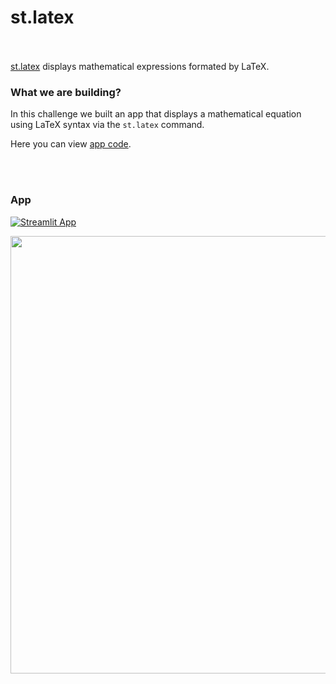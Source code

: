 # st.latex <br><br/>

[st.latex](https://docs.streamlit.io/library/api-reference/text/st.latex) displays mathematical expressions formated by LaTeX. <br/>

### What we are building?

In this challenge we built an app that displays a mathematical equation using LaTeX syntax via the `st.latex` command.
<br/>

Here you can view [app code](https://github.com/mBohunickaCharles/30DaysofStreamlit/blob/master/Day_15/latex_app.py).

<br><br/>

### App
[![Streamlit App](https://static.streamlit.io/badges/streamlit_badge_white.svg)](https://mbohunickacharles-30daysofstreamlit-day-15latex-app-gpqduj.streamlit.app/)


<p align="center">
<img width="700em" src="https://github.com/mBohunickaCharles/30DaysofStreamlit/blob/master/Day_15/latex_app.png" align = "center"/>
</p>
